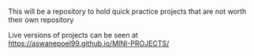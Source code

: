 This will be a repository to hold quick practice projects that are not worth their own repository

Live versions of projects can be seen at https://aswanepoel99.github.io/MINI-PROJECTS/
